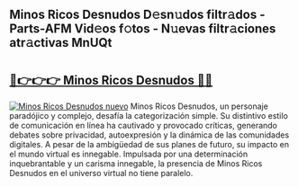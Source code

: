 ## Minos Ricos Desnudos D𝚎sn𝚞dos filtr𝚊dos - Parts-AFM Vid𝚎os f𝚘tos - N𝚞evas filtr𝚊ciones atr𝚊ctivas MnUQt

# <h2><a href="http://mb8e6d.tromn.icu/?c=Minos+Ricos+Desnudos">🔗👉👉👉 Minos Ricos Desnudos 🔗🔗</a></h2>

[![Minos Ricos Desnudos nuevo](https://i.imgur.com/pEAQMta.gif)](http://mb8e6d.tromn.icu/?c=Minos+Ricos+Desnudos)
Minos Ricos Desnudos, un personaje paradójico y complejo, desafía la categorización simple. Su distintivo estilo de comunicación en línea ha cautivado y provocado críticas, generando debates sobre privacidad, autoexpresión y la dinámica de las comunidades digitales. A pesar de la ambigüedad de sus planes de futuro, su impacto en el mundo virtual es innegable. Impulsada por una determinación inquebrantable y un carisma innegable, la presencia de Minos Ricos Desnudos en el universo virtual no tiene paralelo.
